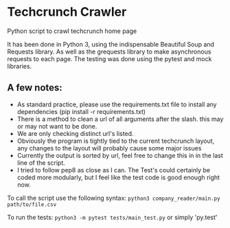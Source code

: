 # Techcrunch Crawler

Python script to crawl techcrunch home page

It has been done in Python 3, using the indispensable Beautiful Soup and Requests library.
As well as the grequests library to make asynchronous requests to each page.
The testing was done using the pytest and mock libraries.

## A few notes:
- As standard practice, please use the requirements.txt file to install any dependencies (pip install -r requirements.txt)
- There is a method to clean a url of all arguments after the slash. this may or may not want to be done.
- We are only checking distinct url's listed.
- Obviously the program is tightly tied to the current techcrunch layout, any changes to the layout will probably cause some major issues
- Currently the output is sorted by url, feel free to change this in in the last line of the script.
- I tried to follow pep8 as close as I can. The Test's could certainly be coded more modularly, but I feel like the test code is good enough right now.

To call the script use the following syntax:
`python3 company_reader/main.py path/to/file.csv`

To run the tests:
`python3 -m pytest tests/main_test.py`
or simply 'py.test'